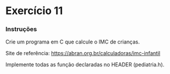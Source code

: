 # Exercício 11

### Instruções

Crie um programa em C que calcule o IMC de crianças.

Site de referência: https://abran.org.br/calculadoras/imc-infantil

Implemente todas as função declaradas no HEADER (pediatria.h).